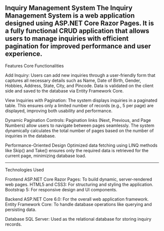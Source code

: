 Inquiry Management System
The Inquiry Management System is a web application designed using ASP.NET Core Razor Pages. 
It is a fully functional CRUD application that allows users to manage inquiries with efficient pagination for improved performance and user experience.
---------------------------------------------------------------------------------------------------------------------------------------------------------------------------------------------------------------------------
Features
Core Functionalities

Add Inquiry:
Users can add new inquiries through a user-friendly form that captures all necessary details such as Name, Date of Birth, Gender, Hobbies, Address, State, City, and Pincode.
Data is validated on the client side and saved to the database via Entity Framework Core.

View Inquiries with Pagination:
The system displays inquiries in a paginated table. This ensures only a limited number of records (e.g., 5 per page) are displayed, improving both usability and performance.

Dynamic Pagination Controls:
Pagination links (Next, Previous, and Page Numbers) allow users to navigate between pages seamlessly. 
The system dynamically calculates the total number of pages based on the number of inquiries in the database.

Performance-Oriented Design
Optimized data fetching using LINQ methods like Skip() and Take() ensures only the required data is retrieved for the current page, minimizing database load.

------------------------------------------------------------------------------------------------------------------------------------------------------------------------------------------------------------------------------------
Technologies Used

Frontend
ASP.NET Core Razor Pages: To build dynamic, server-rendered web pages.
HTML5 and CSS3: For structuring and styling the application.
Bootstrap 5: For responsive design and UI components.

Backend
ASP.NET Core 6.0: For the overall web application framework.
Entity Framework Core: To handle database operations like querying and persisting data.

Database
SQL Server: Used as the relational database for storing inquiry records.

